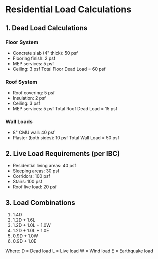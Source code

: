 # Residential Load Calculations

## 1. Dead Load Calculations

### Floor System
- Concrete slab (4" thick): 50 psf
- Flooring finish: 2 psf
- MEP services: 5 psf
- Ceiling: 3 psf
Total Floor Dead Load = 60 psf

### Roof System
- Roof covering: 5 psf
- Insulation: 2 psf
- Ceiling: 3 psf
- MEP services: 5 psf
Total Roof Dead Load = 15 psf

### Wall Loads
- 8" CMU wall: 40 psf
- Plaster (both sides): 10 psf
Total Wall Load = 50 psf

## 2. Live Load Requirements (per IBC)

- Residential living areas: 40 psf
- Sleeping areas: 30 psf
- Corridors: 100 psf
- Stairs: 100 psf
- Roof live load: 20 psf

## 3. Load Combinations

1. 1.4D
2. 1.2D + 1.6L
3. 1.2D + 1.0L + 1.0W
4. 1.2D + 1.0L + 1.0E
5. 0.9D + 1.0W
6. 0.9D + 1.0E

Where:
D = Dead load
L = Live load
W = Wind load
E = Earthquake load